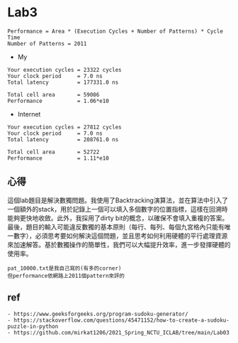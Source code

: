 # Lab3

```
Performance = Area * (Execution Cycles + Number of Patterns) * Cycle Time
Number of Patterns = 2011
```

- My

```
Your execution cycles = 23322 cycles
Your clock period     = 7.0 ns
Total latency         = 177331.0 ns

Total cell area       = 59086
Performance           = 1.06*e10
```

- Internet

```
Your execution cycles = 27812 cycles
Your clock period     = 7.0 ns
Total latency         = 208761.0 ns

Total cell area       = 52722
Performance           = 1.11*e10
```

## 心得


這個lab題目是解決數獨問題。我使用了Backtracking演算法，並在算法中引入了一個額外的stack，用於記錄上一個可以填入多個數字的位置指標，這樣在回溯時能夠更快地收斂。此外，我採用了dirty bit的概念，以確保不會填入重複的答案。最後，題目的輸入可能違反數獨的基本原則（每行、每列、每個九宮格內只能有唯一數字），必須思考要如何解決這個問題，並且思考如何利用硬體的平行處理資源來加速解答。基於數獨操作的簡單性，我們可以大幅提升效率，進一步發揮硬體的使用率。

```
pat_10000.txt是我自己寫的(有多的corner)
但performance依網路上2011個pattern來評的
```

## ref

```
- https://www.geeksforgeeks.org/program-sudoku-generator/
- https://stackoverflow.com/questions/45471152/how-to-create-a-sudoku-puzzle-in-python 
- https://github.com/mirkat1206/2021_Spring_NCTU_ICLAB/tree/main/Lab03
```